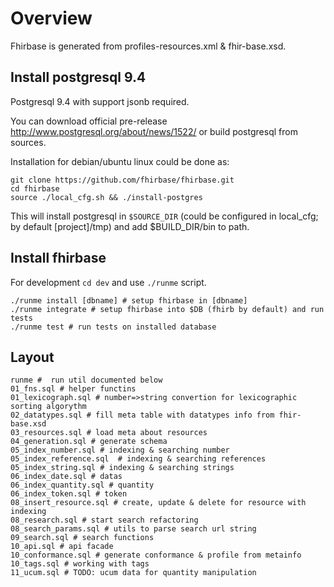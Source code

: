 # Overview

Fhirbase is generated from profiles-resources.xml & fhir-base.xsd.

##  Install postgresql 9.4

Postgresql 9.4 with support jsonb required.

You can download official pre-release http://www.postgresql.org/about/news/1522/
or build postgresql from sources.

Installation for debian/ubuntu linux could be done as:

```
git clone https://github.com/fhirbase/fhirbase.git
cd fhirbase
source ./local_cfg.sh && ./install-postgres
```

This will install postgresql in `$SOURCE_DIR` (could be configured in local_cfg; by default [project]/tmp)
and add $BUILD_DIR/bin to path.


## Install fhirbase

For development `cd dev` and use `./runme` script.

```
./runme install [dbname] # setup fhirbase in [dbname]
./runme integrate # setup fhirbase into $DB (fhirb by default) and run tests
./runme test # run tests on installed database
```

## Layout

```
runme #  run util documented below
01_fns.sql # helper functins
01_lexicograph.sql # number=>string convertion for lexicographic sorting algorythm
02_datatypes.sql # fill meta table with datatypes info from fhir-base.xsd
03_resources.sql # load meta about resources
04_generation.sql # generate schema
05_index_number.sql # indexing & searching number
05_index_reference.sql  # indexing & searching references
05_index_string.sql # indexing & searching strings
06_index_date.sql # datas
06_index_quantity.sql # quantity
06_index_token.sql # token
08_insert_resource.sql # create, update & delete for resource with indexing
08_research.sql # start search refactoring
08_search_params.sql # utils to parse search url string
09_search.sql # search functions
10_api.sql # api facade
10_conformance.sql # generate conformance & profile from metainfo
10_tags.sql # working with tags
11_ucum.sql # TODO: ucum data for quantity manipulation
```
